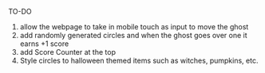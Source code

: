 TO-DO
1) allow the webpage to take in mobile touch as input to move the ghost
2) add randomly generated circles and when the ghost goes over one it earns +1 score
3) add Score Counter at the top
4) Style circles to halloween themed items such as witches, pumpkins, etc.

